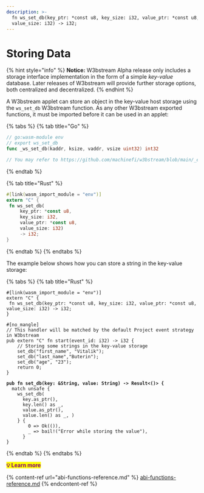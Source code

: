 ```yaml
---
description: >-
  fn ws_set_db(key_ptr: *const u8, key_size: i32, value_ptr: *const u8,
  value_size: i32) -> i32;
---
```


# Storing Data

{% hint style="info" %}
**Notice:** W3bstream Alpha release only includes a storage interface implementation in the form of a simple _key-value_ database. Later releases of W3bstream will provide further storage options, both centralized and decentralized.
{% endhint %}

A W3bstream applet can store an object in the key-value host storage using the `ws_set_db` W3bstream function. As any other W3bstream exported functions, it must be imported before it can be used in an applet:

{% tabs %}
{% tab title="Go" %}
```go
// go:wasm-module env
// export ws_set_db
func _ws_set_db(kaddr, ksize, vaddr, vsize uint32) int32

// You may refer to https://github.com/machinefi/w3bstream/blob/main/_examples/wasm_common_go/imports.go#L79 for the usage of `_ws_set_db`, or use function `SetDB` defined in wasm_common_go to set k-v.
```
{% endtab %}

{% tab title="Rust" %}
```rust
#[link(wasm_import_module = "env")] 
extern "C" { 
 fn ws_set_db(
     key_ptr: *const u8, 
     key_size: i32, 
     value_ptr: *const u8, 
     value_size: i32) 
     -> i32;
}
```
{% endtab %}
{% endtabs %}

The example below shows how you can store a string in the key-value storage:

{% tabs %}
{% tab title="Rust" %}
<pre class="language-rust"><code class="lang-rust">#[link(wasm_import_module = "env")] 
extern "C" { 
 fn ws_set_db(key_ptr: *const u8, key_size: i32, value_ptr: *const u8, value_size: i32) -> i32;
}

#[no_mangle]
// This handler will be matched by the default Project event strategy in W3bstream
pub extern "C" fn start(event_id: i32) -> i32 {
    // Storing some strings in the key-value storage
    set_db("first_name", "Vitalik");
    set_db("last_name","Buterin");
    set_db("age", "23");
    return 0;
}
<strong>
</strong><strong>pub fn set_db(key: &#x26;String, value: String) -> Result&#x3C;()> { 
</strong>  match unsafe { 
    ws_set_db( 
      key.as_ptr(), 
      key.len() as _, 
      value.as_ptr(), 
      value.len() as _, ) 
    } { 
        0 => Ok(()), 
        _ => bail!("Error while storing the value"), 
      } 
}</code></pre>
{% endtab %}
{% endtabs %}

<mark style="color:purple;">**💡 Learn more**</mark>

{% content-ref url="abi-functions-reference.md" %}
[abi-functions-reference.md](abi-functions-reference.md)
{% endcontent-ref %}
